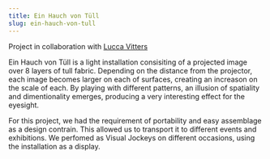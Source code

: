 ```yaml
---
title: Ein Hauch von Tüll
slug: ein-hauch-von-tull
---
```

Project in collaboration with [Lucca Vitters](https://luccavitters.art/) 

Ein Hauch von Tüll is a light installation consisiting of a projected image over 8 layers of tull fabric. Depending on the distance from the projector, each image becomes larger on each of surfaces, creating an increason on the scale of each. By playing with different patterns, an illusion of spatiality and dimentionality emerges, producing a very interesting effect for the eyesight.

For this project, we had the requirement of portability and easy assemblage as a design contrain. This allowed us to transport it to different events and exhibitions. We perfomed as Visual Jockeys on different occasions, using the installation as a display. 
